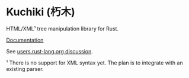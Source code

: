 Kuchiki (朽木)
==============

HTML/XML¹ tree manipulation library for Rust.

[Documentation](https://simonsapin.github.io/kuchiki/kuchiki/index.html)

See [users.rust-lang.org discussion](http://users.rust-lang.org/t/kuchiki-a-vaporware-html-xml-tree-manipulation-library/435).

¹ There is no support for XML syntax yet. The plan is to integrate with an existing parser.
